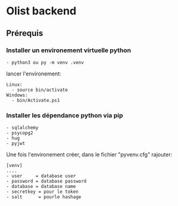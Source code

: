 # Olist backend

## Prérequis

### Installer un environement virtuelle python

    - python3 ou py -m venv .venv
  
lancer l'environement:

    Linux: 
      - source bin/activate
    Windows:
      - bin/Activate.ps1

### Installer les dépendance python via pip
    - sqlalchemy
    - psycopg2
    - hug
    - pyjwt

Une fois l'environement créer, dans le fichier "pyvenv.cfg" rajouter:

    [venv]
    ....
    - user     = database user
    - password = database password
    - database = database name
    - secretkey = pour le token
    - salt      = pourle hashage

